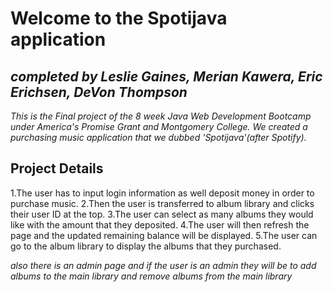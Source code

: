 # Welcome to the Spotijava application

## *completed by Leslie Gaines, Merian Kawera, Eric Erichsen, DeVon Thompson*

*This is the Final project of the 8 week Java Web Development Bootcamp under America's Promise Grant and Montgomery College.*
*We created a purchasing music application that we dubbed 'Spotijava'(after Spotify).*

## Project Details

1.The user has to input login information as well deposit money in order to purchase music.
2.Then the user is transferred to album library and clicks their user ID at the top.
3.The user can select as many albums they would like with the amount that they deposited.
4.The user will then refresh the page and the updated remaining balance will be displayed. 
5.The user can go to the album library to display the albums that they purchased.

*also there is an admin page and if the user is an admin they will be to add albums to the main library and remove albums from the main
library*



